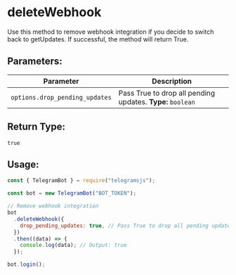 # deleteWebhook

Use this method to remove webhook integration if you decide to switch back to getUpdates. If successful, the method will return True.

## Parameters:

| Parameter                      | Description                                                |
| ------------------------------ | ---------------------------------------------------------- |
| `options.drop_pending_updates` | Pass True to drop all pending updates. **Type:** `boolean` |

## Return Type:

`true`

## Usage:

```javascript
const { TelegramBot } = require("telegramsjs");

const bot = new TelegramBot("BOT_TOKEN");

// Remove webhook integration
bot
  .deleteWebhook({
    drop_pending_updates: true, // Pass True to drop all pending updates
  })
  .then((data) => {
    console.log(data); // Output: true
  });

bot.login();
```
